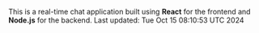 This is a real-time chat application built using **React** for the frontend and **Node.js** for the backend.
Last updated: Tue Oct 15 08:10:53 UTC 2024
